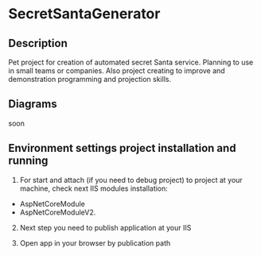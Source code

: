 # SecretSantaGenerator

## Description

Pet project for creation of automated secret Santa service. Planning to use in small teams or companies. Also project creating to improve and demonstration programming and projection skills.

## Diagrams

soon

## Environment settings project installation and running
1. For start and attach (if you need to debug project) to project at your machine, check next IIS modules installation:
- AspNetCoreModule
- AspNetCoreModuleV2.

2. Next step you need to publish application at your IIS

3. Open app in your browser by publication path
